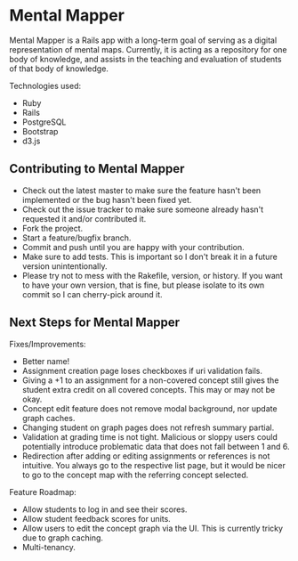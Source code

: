 Mental Mapper
======

Mental Mapper is a Rails app with a long-term goal of serving as a digital
representation of mental maps.  Currently, it is acting as a repository
for one body of knowledge, and assists in the teaching and evaluation of
students of that body of knowledge.

Technologies used:

* Ruby
* Rails
* PostgreSQL
* Bootstrap
* d3.js

Contributing to Mental Mapper
-------

* Check out the latest master to make sure the feature hasn't been implemented or the bug hasn't been fixed yet.
* Check out the issue tracker to make sure someone already hasn't requested it and/or contributed it.
* Fork the project.
* Start a feature/bugfix branch.
* Commit and push until you are happy with your contribution.
* Make sure to add tests. This is important so I don't break it in a future version unintentionally.
* Please try not to mess with the Rakefile, version, or history. If you want to have your own version, that is fine, but please isolate to its own commit so I can cherry-pick around it.

Next Steps for Mental Mapper
-------

Fixes/Improvements:

* Better name!
* Assignment creation page loses checkboxes if uri validation fails.
* Giving a +1 to an assignment for a non-covered concept still gives the student extra credit on all covered concepts.  This may or may not be okay.
* Concept edit feature does not remove modal background, nor update graph caches.
* Changing student on graph pages does not refresh summary partial.
* Validation at grading time is not tight.  Malicious or sloppy users could potentially introduce problematic data that does not fall between 1 and 6.
* Redirection after adding or editing assignments or references is not intuitive.  You always go to the respective list page, but it would be nicer to go to the concept map with the referring concept selected.

Feature Roadmap:

* Allow students to log in and see their scores.
* Allow student feedback scores for units.
* Allow users to edit the concept graph via the UI.  This is currently tricky due to graph caching.
* Multi-tenancy.
